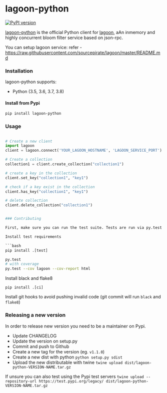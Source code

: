 lagoon-python
=============

[![PyPI version](https://badge.fury.io/py/lagoon-python.svg)](http://badge.fury.io/py/lagoon-python)

[lagoon-python](https://github.com/rrajaravi/lagoon-python) is the official Python client for [lagoon](https://github.com/sourcepirate/lagoon), aAn inmemory and highly concurrent bloom filter service based on json-rpc.

You can setup lagoon service: refer - https://raw.githubusercontent.com/sourcepirate/lagoon/master/README.md

### Installation

lagoon-python supports:

- Python (3.5, 3.6, 3.7, 3.8)

#### Install from Pypi

```bash
pip install lagoon-python
```

### Usage

```python

# Create a new client
import lagoon
client = lagoon.connect('YOUR_LAGOON_HOSTNAME', 'LAGOON_SERVICE_PORT')

# Create a collection
collection1 = client.create_collection("collection1")

# create a key in the collection
client.set_key("collection1", "key1")

# check if a key exist in the collection
client.has_key("collection1", "key1")

# delete collection
client.delete_collection("collection1")


### Contributing

First, make sure you can run the test suite. Tests are run via py.test

Install test requirements

```bash
pip install .[test]
```

```bash
py.test
# with coverage
py.test --cov lagoon --cov-report html
```

Install black and flake8

```
pip install .[ci]
```

Install git hooks to avoid pushing invalid code (git commit will run `black` and `flake8`)

### Releasing a new version

In order to release new version you need to be a maintainer on Pypi.

- Update CHANGELOG
- Update the version on setup.py
- Commit and push to Github
- Create a new tag for the version (eg. `v1.1.0`)
- Create a new dist with python `python setup.py sdist`
- Upload the new distributable with twine `twine upload dist/lagoon-python-VERSION-NAME.tar.gz`

If unsure you can also test using the Pypi test servers `twine upload --repository-url https://test.pypi.org/legacy/ dist/lagoon-python-VERSION-NAME.tar.gz`
